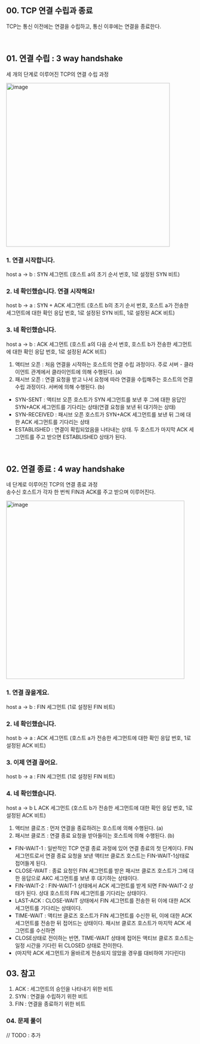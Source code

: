 ## 00. TCP 연결 수립과 종료
TCP는 통신 이전에는 연결을 수립하고, 통신 이후에는 연결을 종료한다.

</br>

## 01. 연결 수립 : 3 way handshake
세 개의 단계로 이루어진 TCP의 연결 수립 과정

<img width="438" alt="image" src="https://github.com/user-attachments/assets/e3e24c78-8689-4bd8-8dab-aa7fad133e6c">

### 1. 연결 시작합니다.  
host a -> b : SYN 세그먼트 (호스트 a의 초기 순서 번호, 1로 설정된 SYN 비트)
### 2. 네 확인했습니다. 연결 시작해요!
host b -> a : SYN + ACK 세그먼트 (호스트 b의 초기 순서 번호, 호스트 a가 전송한 세그먼트에 대한 확인 응답 번호, 1로 설정된 SYN 비트, 1로 설정된 ACK 비트)
### 3. 네 확인했습니다.
host a -> b : ACK 세그먼트 (호스트 a의 다음 순서 번호, 호스트 b가 전송한 세그먼트에 대한 확인 응답 번호, 1로 설정된 ACK 비트)


1. 액티브 오픈 : 처음 연결을 시작하는 호스트의 연결 수립 과정이다. 주로 서버 - 클라이언트 관계에서 클라이언트에 의해 수행된다. (a)
2. 패시브 오픈 : 연결 요청을 받고 나서 요청에 따라 연결을 수립해주는 호스트의 연결 수립 과정이다. 서버에 의해 수행된다. (b)

- SYN-SENT : 액티브 오픈 호스트가 SYN 세그먼트를 보낸 후 그에 대한 응답인 SYN+ACK 세그먼트를 기다리는 상태(연결 요청을 보낸 뒤 대기하는 상태)
- SYN-RECEIVED : 패시브 오픈 호스트가 SYN+ACK 세그먼트를 보낸 뒤 그에 대한 ACK 세그먼트를 기다리는 상태
- ESTABLISHED : 연결이 확립되었음을 나타내는 상태. 두 호스트가 마지막 ACK 세그먼트를 주고 받으면 ESTABLISHED 상태가 된다.




</br>

## 02. 연결 종료 : 4 way handshake
네 단계로 이루어진 TCP의 연결 종료 과정   
송수신 호스트가 각자 한 번씩 FIN과 ACK를 주고 받으며 이루어진다.

<img width="477" alt="image" src="https://github.com/user-attachments/assets/b659d7dd-0967-4e58-b6ea-20c43c826e31">

### 1. 연결 끊을게요.
host a -> b : FIN 세그먼트 (1로 설정된 FIN 비트)
### 2. 네 확인했습니다.
host b -> a : ACK 세그먼트 (호스트 a가 전송한 세그먼트에 대한 확인 응답 번호, 1로 설정된 ACK 비트)
### 3. 이제 연결 끊어요.
host b -> a : FIN 세그먼트 (1로 설정된 FIN 비트)
### 4. 네 확인했습니다.
host a -> b L ACK 세그먼트 (호스트 b가 전송한 세그먼트에 대한 확인 응답 번호, 1로 설정된 ACK 비트)

1. 액티브 클로즈 : 먼저 연결을 종료하려는 호스트에 의해 수행된다. (a)
2. 패시브 클로즈 : 연결 종료 요청을 받아들이는 호스트에 의해 수행된다. (b)


- FIN-WAIT-1 : 일반적인 TCP 연결 종료 과정에 있어 연결 종료의 첫 단계이다. FIN 세그먼트로서 연결 종료 요청을 보낸 액티브 클로즈 호스트는 FIN-WAIT-1상태로 접어들게 된다.
- CLOSE-WAIT : 종료 요청인 FIN 세그먼트를 받은 패시브 클로즈 호스트가 그에 대한 응답으로 AKC 세그먼트를 보낸 후 대기하는 상태이다.
- FIN-WAIT-2 : FIN-WAIT-1 상태에서 ACK 세그먼트를 받게 되면 FIN-WAIT-2 상태가 된다. 상대 호스트의 FIN 세그먼트를 기다리는 상태이다.
- LAST-ACK : CLOSE-WAIT 상태에서 FIN 세그먼트를 전송한 뒤 이에 대한 ACK 세그먼트를 기다리는 상태이다.
- TIME-WAIT : 액티브 클로즈 호스트가 FIN 세그먼트를 수신한 뒤, 이에 대한 ACK 세그먼트를 전송한 뒤 접어드는 상태이다. 패시브 클로즈 호스트가 마지막 ACK 세그먼트를 수신하면
- CLOSE상태로 전이하는 반면, TIME-WAIT 상태에 접어든 액티브 클로즈 호스트는 일정 시간을 기다린 뒤 CLOSED 상태로 전이한다.
- (마지막 ACK 세그먼트가 올바르게 전송되지 않았을 경우를 대비하여 기다린다)

## 03. 참고
1. ACK : 세그먼트의 승인을 나타내기 위한 비트
2. SYN : 연결을 수립하기 위한 비트
3. FIN : 연결을 종료하기 위한 비트

### 04. 문제 풀이
// TODO : 추가
